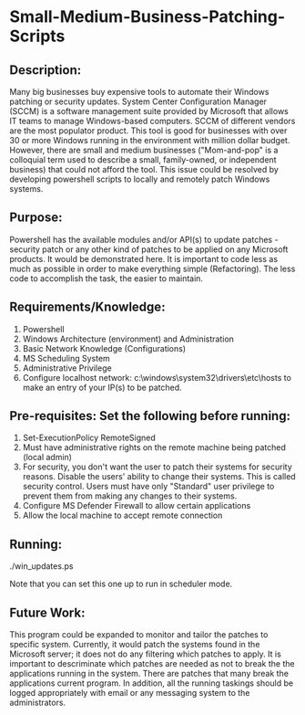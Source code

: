 # Small-Medium-Business-Patching-Scripts

Description:
------------
Many big businesses buy expensive tools to automate their Windows patching or security updates. System Center Configuration Manager (SCCM) is a software management suite provided by Microsoft that allows IT teams to manage Windows-based computers. SCCM of different vendors are the most populator product. This tool is good for businesses with over 30 or more Windows running in the environment with million dollar budget. However, there are small and medium businesses ("Mom-and-pop" is a colloquial term used to describe a small, family-owned, or independent business) that could  not afford the tool. This issue could be resolved by developing powershell scripts to locally and remotely patch Windows systems.

Purpose:
--------
Powershell has the available modules and/or API(s) to update patches - security patch or any other kind of patches to be applied on any Microsoft products. It would be demonstrated here. It is important to code less as much as possible in order to make everything simple (Refactoring). The less code to accomplish the task, the easier to maintain.

Requirements/Knowledge:
------------
1. Powershell
2. Windows Architecture (environment) and Administration
3. Basic Network Knowledge (Configurations)
4. MS Scheduling System
5. Administrative Privilege
6. Configure localhost network: c:\windows\system32\drivers\etc\hosts to make an entry of your IP(s) to be patched.


Pre-requisites: Set the following before running:
------------------------------------------------
1.  Set-ExecutionPolicy RemoteSigned
2.  Must have administrative rights on the remote machine being patched (local admin)
3.  For security, you don't want the user to patch their systems for security reasons. Disable the users' ability to change their systems. This is called security control. Users must have only "Standard" user privilege to prevent them from making any changes to their systems.
4. Configure MS Defender Firewall to allow certain applications
5. Allow the local machine to accept remote connection

Running:
--------
./win_updates.ps

Note that you can set this one up to run in scheduler mode.

Future Work:
------------
This program could be expanded to monitor and tailor the patches to specific system. Currently, it would patch the systems found in the Microsoft server; it does not do any filtering which patches to apply. It is important to descriminate which patches are needed as not to break the the applications running in the system. There are patches that many break the applications current program. In addition, all the running taskings should be logged appropriately with email or any messaging system to the administrators.

